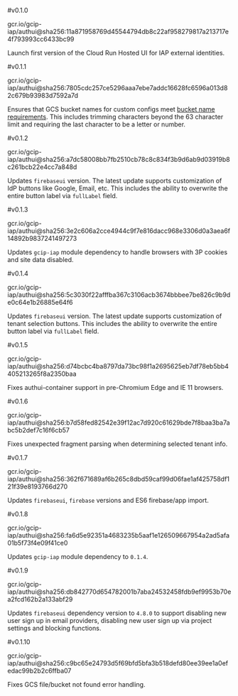 
#v0.1.0

gcr.io/gcip-iap/authui@sha256:11a871958769d45544794db8c22af958279817a213717e4f793993cc6433bc99

Launch first version of the Cloud Run Hosted UI for IAP external identities.

#v0.1.1

gcr.io/gcip-iap/authui@sha256:7805cdc257ce5296aaa7ebe7addc16628fc6596a013d82c679b93983d7592a7d

Ensures that GCS bucket names for custom configs meet [bucket name requirements](https://cloud.google.com/storage/docs/naming-buckets#requirements).
This includes trimming characters beyond the 63 character limit and requiring the last character to be a letter or number.

#v0.1.2

gcr.io/gcip-iap/authui@sha256:a7dc58008bb7fb2510cb78c8c834f3b9d6ab9d03919b8c261bcb22e4cc7a848d

Updates `firebaseui` version. The latest update supports customization of IdP buttons like Google, Email, etc. This includes the ability to overwrite the entire button label via `fullLabel` field.

#v0.1.3

gcr.io/gcip-iap/authui@sha256:3e2c606a2cce4944c9f7e816dacc968e3306d0a3aea6f14892b9837241497273

Updates `gcip-iap` module dependency to handle browsers with 3P cookies and site data disabled.

#v0.1.4

gcr.io/gcip-iap/authui@sha256:5c3030f22afffba367c3106acb3674bbbee7be826c9b9de0c64e1b26885e64f6

Updates `firebaseui` version. The latest update supports customization of tenant selection buttons. This includes the ability to overwrite the entire button label via `fullLabel` field.

#v0.1.5

gcr.io/gcip-iap/authui@sha256:d74bcbc4ba8797da73bc98f1a2695625eb7df78eb5bb4405213265f8a2350baa

Fixes authui-container support in pre-Chromium Edge and IE 11 browsers.

#v0.1.6

gcr.io/gcip-iap/authui@sha256:b7d58fed82542e39f12ac7d920c61629bde7f8baa3ba7abc5b2def7c16f6cb57

Fixes unexpected fragment parsing when determining selected tenant info.

#v0.1.7

gcr.io/gcip-iap/authui@sha256:362f671689af6b265c8dbd59caf99d06fae1af425758df121f39e8193766d270

Updates `firebaseui`, `firebase` versions and ES6 firebase/app import.

#v0.1.8

gcr.io/gcip-iap/authui@sha256:fa6d5e92351a4683235b5aaf1e126509667954a2ad5afa01b5f73f4e09f41ce0

Updates `gcip-iap` module dependency to `0.1.4`.

#v0.1.9

gcr.io/gcip-iap/authui@sha256:db842770d654782001b7aba24532458fdb9ef9953b70ea2fcd162b2a133abf29

Updates `firebaseui` dependency version to `4.8.0` to support disabling new user sign up in email providers, disabling new user sign up via project settings and blocking functions.

#v0.1.10

gcr.io/gcip-iap/authui@sha256:c9bc65e24793d5f69bfd5bfa3b518defd80ee39ee1a0efedac99b2b2c6ffba07

Fixes GCS file/bucket not found error handling.
